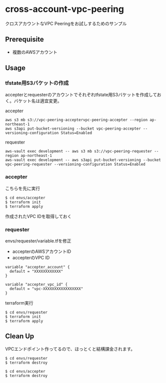 # cross-account-vpc-peering

クロスアカウントなVPC Peeringをお試しするためのサンプル

## Prerequisite

- 複数のAWSアカウント

## Usage

### tfstate用S3バケットの作成

accepterとrequesterのアカウントでそれぞれtfstate用S3バケットを作成しておく。バケット名は適宜変更。

accepter

```
aws s3 mb s3://vpc-peering-acceptervpc-peering-accepter --region ap-northeast-1
aws s3api put-bucket-versioning --bucket vpc-peering-accepter --versioning-configuration Status=Enabled
```

requester

```
aws-vault exec development -- aws s3 mb s3://vpc-peering-requester --region ap-northeast-1
aws-vault exec development -- aws s3api put-bucket-versioning --bucket vpc-peering-requester --versioning-configuration Status=Enabled
```

### accepter

こちらを先に実行

```
$ cd envs/accepter
$ terraform init
$ terraform apply
```

作成されたVPC IDを取得しておく

### requester

envs/requester/variable.tfを修正

- accepterのAWSアカウントID
- accepterのVPC ID

```
variable "accepter_account" {
  default = "XXXXXXXXXXXX"
}

variable "accepter_vpc_id" {
  default = "vpc-XXXXXXXXXXXXXXXXX"
}
```

terraform実行

```
$ cd envs/requester
$ terraform init
$ terraform apply
```

## Clean Up

VPCエンドポイント作ってるので、ほっとくと結構課金されます。

```
$ cd envs/requester
$ terraform destroy
```

```
$ cd envs/accepter
$ terraform destroy
```